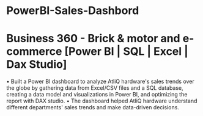 # PowerBI-Sales-Dashbord

# Business 360 - Brick & motor and e-commerce [Power BI | SQL | Excel | Dax Studio]


•	Built a Power BI dashboard to analyze AtliQ hardware's sales trends over the globe by gathering data from Excel/CSV files and a SQL database, creating a data model and visualizations in Power BI, and optimizing the report with DAX studio.
•	The dashboard helped AtliQ hardware understand different departments' sales trends and make data-driven decisions.
